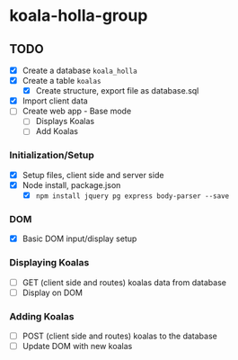 # koala-holla-group

## TODO
- [x] Create a database `koala_holla`
- [x] Create a table `koalas`
    - [x] Create structure, export file as database.sql
- [x] Import client data
- [ ] Create web app - Base mode
    - [ ] Displays Koalas
    - [ ] Add Koalas

### Initialization/Setup
- [x] Setup files, client side and server side
- [x] Node install, package.json
    - [x] `npm install jquery pg express body-parser --save`

### DOM
- [x] Basic DOM input/display setup

### Displaying Koalas
- [ ] GET (client side and routes) koalas data from database
- [ ] Display on DOM

### Adding Koalas
- [ ] POST (client side and routes) koalas to the database
- [ ] Update DOM with new koalas